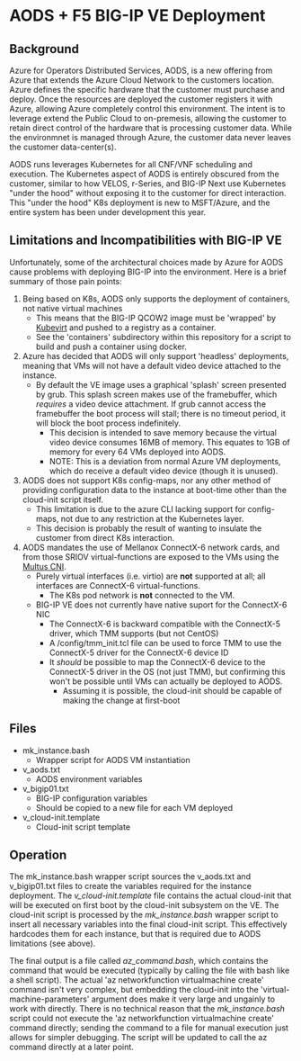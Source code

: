 # AODS + F5 BIG-IP VE Deployment

## Background
Azure for Operators Distributed Services, AODS, is a new offering from Azure that extends the Azure Cloud Network to the customers location. Azure defines the specific hardware that the customer must purchase and deploy. Once the resources are deployed the customer registers it with Azure, allowing Azure completely control this environment. The intent is to leverage extend the Public Cloud to on-premesis, allowing the customer to retain direct control of the hardware that is processing customer data. While the environmnet is managed through Azure, the customer data never leaves the customer data-center(s).

AODS runs leverages Kubernetes for all CNF/VNF scheduling and execution. The Kubernetes aspect of AODS is entirely obscured from the customer, similar to how VELOS, r-Series, and BIG-IP Next use Kubernetes "under the hood" without exposing it to the customer for direct interaction. This "under the hood" K8s deployment is new to MSFT/Azure, and the entire system has been under development this year.

## Limitations and Incompatibilities with BIG-IP VE
Unfortunately, some of the architectural choices made by Azure for AODS cause problems with deploying BIG-IP into the environment. Here is a brief summary of those pain points:

1. Being based on K8s, AODS only supports the deployment of containers, not native virtual machines
    * This means that the BIG-IP QCOW2 image must be 'wrapped' by [Kubevirt](https://kubevirt.io/) and pushed to a registry as a container.
    * See the 'containers' subdirectory within this repository for a script to build and push a container using docker.
2. Azure has decided that AODS will only support 'headless' deployments, meaning that VMs will not have a default video device attached to the instance.
    * By default the VE image uses a graphical 'splash' screen presented by grub. This splash screen makes use of the framebuffer, which *requires* a video device attachment. If grub cannot access the framebuffer the boot process will stall; there is no timeout period, it will block the boot process indefinitely.
      * This decision is intended to save memory because the virtual video device consumes 16MB of memory. This equates to 1GB of memory for every 64 VMs deployed into AODS.
      * NOTE: This is a deviation from normal Azure VM deployments, which do receive a default video device (though it is unused).
3. AODS does not support K8s config-maps, nor any other method of providing configuration data to the instance at boot-time other than the cloud-init script itself.
    * This limitation is due to the azure CLI lacking support for config-maps, not due to any restriction at the Kubernetes layer. 
    * This decision is probably the result of wanting to insulate the customer from direct K8s interaction.
4. AODS mandates the use of Mellanox ConnectX-6 network cards, and from those SRIOV virtual-functions are exposed to the VMs using the [Multus CNI](https://github.com/k8snetworkplumbingwg/multus-cni).
    * Purely virtual interfaces (i.e. virtio) are **not** supported at all; all interfaces are ConnectX-6 virtual-functions.
      * The K8s pod network is **not** connected to the VM.
    * BIG-IP VE does not currently have native suport for the ConnectX-6 NIC
      * The ConnectX-6 is backward compatible with the ConnectX-5 driver, which TMM supports (but not CentOS)
      * A /config/tmm_init.tcl file can be used to force TMM to use the ConnectX-5 driver for the ConnectX-6 device ID
      * It *should* be possible to map the ConnectX-6 device to the ConnectX-5 driver in the OS (not just TMM), but confirming this won't be possible until VMs can actually be deployed to AODS.
        * Assuming it is possible, the cloud-init should be capable of making the change at first-boot


## Files
* mk_instance.bash
  * Wrapper script for AODS VM instantiation
* v_aods.txt
  * AODS environment variables
* v_bigip01.txt
  * BIG-IP configuration variables
  * Should be copied to a new file for each VM deployed
* v_cloud-init.template
  * Cloud-init script template

## Operation
The mk_instance.bash wrapper script sources the v_aods.txt and v_bigip01.txt files to create the variables required for the instance deployment. The *v_cloud-init.template* file contains the actual cloud-init that will be executed on first boot by the cloud-init subsystem on the VE. The cloud-init script is processed by the *mk_instance.bash* wrapper script to insert all necessary variables into the final cloud-init script. This effectively hardcodes them for each instance, but that is required due to AODS limitations (see above).

The final output is a file called *az_command.bash*, which contains the command that would be executed (typically by calling the file with bash like a shell script). The actual 'az networkfunction virtualmachine create' command isn't very complex, but embedding the cloud-init into the 'virtual-machine-parameters' argument does make it very large and ungainly to work with directly. There is no technical reason that the *mk_instance.bash* script could not execute the 'az networkfunction virtualmachine create' command directly; sending the command to a file for manual execution just allows for simpler debugging. The script will be updated to call the az command directly at a later point.

